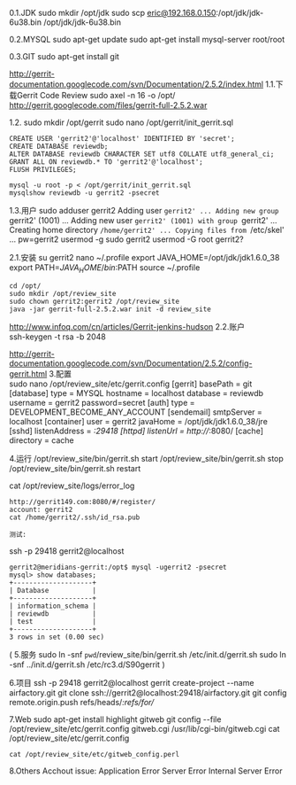 0.1.JDK
    sudo mkdir /opt/jdk
    sudo scp eric@192.168.0.150:/opt/jdk/jdk-6u38.bin /opt/jdk/jdk-6u38.bin

0.2.MYSQL
    sudo apt-get update
    sudo apt-get install mysql-server
    root/root

0.3.GIT
    sudo apt-get install git

http://gerrit-documentation.googlecode.com/svn/Documentation/2.5.2/index.html
1.1.下载Gerrit Code Review
    sudo axel -n 16 -o /opt/ http://gerrit.googlecode.com/files/gerrit-full-2.5.2.war    

1.2.
    sudo mkdir /opt/gerrit
    sudo nano /opt/gerrit/init_gerrit.sql

    CREATE USER 'gerrit2'@'localhost' IDENTIFIED BY 'secret';
    CREATE DATABASE reviewdb;
    ALTER DATABASE reviewdb CHARACTER SET utf8 COLLATE utf8_general_ci;
    GRANT ALL ON reviewdb.* TO 'gerrit2'@'localhost';
    FLUSH PRIVILEGES;

    mysql -u root -p < /opt/gerrit/init_gerrit.sql
    mysqlshow reviewdb -u gerrit2 -psecret

1.3.用户
    sudo adduser gerrit2
        Adding user `gerrit2' ...
        Adding new group `gerrit2' (1001) ...
        Adding new user `gerrit2' (1001) with group `gerrit2' ...
        Creating home directory `/home/gerrit2' ...
        Copying files from `/etc/skel' ...
    pw=gerrit2
    usermod -g sudo gerrit2
    usermod -G root gerrit2?

2.1.安装
    su gerrit2
    nano ~/.profile
      export JAVA_HOME=/opt/jdk/jdk1.6.0_38
      export PATH=$JAVA_HOME/bin:$PATH
    source ~/.profile

    cd /opt/
    sudo mkdir /opt/review_site
    sudo chown gerrit2:gerrit2 /opt/review_site
    java -jar gerrit-full-2.5.2.war init -d review_site

http://www.infoq.com/cn/articles/Gerrit-jenkins-hudson
2.2.账户    
    ssh-keygen -t rsa -b 2048

http://gerrit-documentation.googlecode.com/svn/Documentation/2.5.2/config-gerrit.html
3.配置    
    sudo nano /opt/review_site/etc/gerrit.config
    [gerrit]
            basePath = git
    [database]
            type = MYSQL
            hostname = localhost
            database = reviewdb
            username = gerrit2
            password=secret
    [auth]
            type = DEVELOPMENT_BECOME_ANY_ACCOUNT
    [sendemail]
            smtpServer = localhost
    [container]
            user = gerrit2
            javaHome = /opt/jdk/jdk1.6.0_38/jre
    [sshd]
            listenAddress = *:29418
    [httpd]
            listenUrl = http://*:8080/
    [cache]
            directory = cache

4.运行
    /opt/review_site/bin/gerrit.sh start
    /opt/review_site/bin/gerrit.sh stop
    /opt/review_site/bin/gerrit.sh restart

cat /opt/review_site/logs/error_log 

    http://gerrit149.com:8080/#/register/
    account: gerrit2
    cat /home/gerrit2/.ssh/id_rsa.pub

    测试:
ssh -p 29418 gerrit2@localhost

    gerrit2@meridians-gerrit:/opt$ mysql -ugerrit2 -psecret
    mysql> show databases;
    +--------------------+
    | Database           |
    +--------------------+
    | information_schema |
    | reviewdb           |
    | test               |
    +--------------------+
    3 rows in set (0.00 sec)

(
5.服务
    sudo ln -snf `pwd`/review_site/bin/gerrit.sh /etc/init.d/gerrit.sh
    sudo ln -snf ../init.d/gerrit.sh /etc/rc3.d/S90gerrit
)

6.项目
    ssh -p 29418 gerrit2@localhost gerrit create-project --name airfactory.git
    git clone ssh://gerrit2@localhost:29418/airfactory.git
    git config remote.origin.push refs/heads/*:refs/for/*

7.Web
    sudo apt-get install highlight gitweb
    git config --file /opt/review_site/etc/gerrit.config gitweb.cgi /usr/lib/cgi-bin/gitweb.cgi
    cat /opt/review_site/etc/gerrit.config

    cat /opt/review_site/etc/gitweb_config.perl

8.Others
Acchout issue:
    Application Error
    Server Error
    Internal Server Error